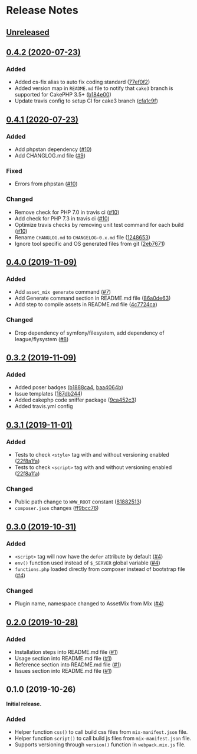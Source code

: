 # Release Notes

## [Unreleased](https://github.com/ishanvyas22/asset-mix/compare/0.4.2...cake3)

## [0.4.2 (2020-07-23)](https://github.com/ishanvyas22/asset-mix/compare/0.4.1...0.4.2)

### Added
-  Added cs-fix alias to auto fix coding standard ([77ef0f2](https://github.com/ishanvyas22/asset-mix/commit/77ef0f2dab115abaf051087b020fe5966042f52d))
-  Added version map in `README.md` file to notify that `cake3` branch is supported for CakePHP 3.5+ ([b184e00](https://github.com/ishanvyas22/asset-mix/commit/b184e000cc57baa7b5527845cbe4268cef1a7ecb))
-  Update travis config to setup CI for cake3 branch ([cfa1c9f](https://github.com/ishanvyas22/asset-mix/commit/cfa1c9f926c62b4aaec813295dca0fda7048cff1))

## [0.4.1 (2020-07-23)](https://github.com/ishanvyas22/asset-mix/compare/0.4.0...0.4.1)

### Added
- Add phpstan dependency ([#10](https://github.com/ishanvyas22/asset-mix/pull/10))
- Add CHANGLOG.md file ([#9](https://github.com/ishanvyas22/asset-mix/issues/9))

### Fixed
- Errors from phpstan ([#10](https://github.com/ishanvyas22/asset-mix/pull/10))

### Changed
- Remove check for PHP 7.0 in travis ci ([#10](https://github.com/ishanvyas22/asset-mix/pull/10))
- Add check for PHP 7.3 in travis ci ([#10](https://github.com/ishanvyas22/asset-mix/pull/10))
- Optimize travis checks by removing unit test command for each build ([#10](https://github.com/ishanvyas22/asset-mix/pull/10))
- Rename `CHANGLOG.md` to `CHANGELOG-0.x.md` file ([1248653](https://github.com/ishanvyas22/asset-mix/commit/1248653fb1e72980af11ac9e4e654fb8d8c13073))
-  Ignore tool specific and OS generated files from git ([2eb7671](https://github.com/ishanvyas22/asset-mix/commit/2eb7671a1d8918ae1359370d335aa3a6eb933ec3))

## [0.4.0 (2019-11-09)](https://github.com/ishanvyas22/asset-mix/compare/0.3.2...0.4.0)

### Added
- Add `asset_mix generate` command ([#7](https://github.com/ishanvyas22/asset-mix/pull/7))
- Add Generate command section in README.md file ([86a0de63](https://github.com/ishanvyas22/asset-mix/commit/9ac452222d69a4ab684d43fcff5b85f286a0de63))
- Add step to compile assets in README.md file ([4c7724ca](https://github.com/ishanvyas22/asset-mix/commit/5e7b99aec6be46f4b27395bf37c480624c7724ca))

### Changed
- Drop dependency of symfony/filesystem, add dependency of league/flysystem ([#8](https://github.com/ishanvyas22/asset-mix/pull/8))

## [0.3.2 (2019-11-09)](https://github.com/ishanvyas22/asset-mix/compare/0.3.1...0.3.2)

### Added
- Added poser badges ([b1888ca4](https://github.com/ishanvyas22/asset-mix/commit/53e34fe1cd3a8909f64464679662da5bb1888ca4), [baa4064b](https://github.com/ishanvyas22/asset-mix/commit/6473779254872498f5355eea38966d7abaa4064b))
- Issue templates ([187db244](https://github.com/ishanvyas22/asset-mix/commit/60ef6d736c946e754785fab7253a2b93187db244))
- Added cakephp code sniffer package ([9ca452c3](https://github.com/ishanvyas22/asset-mix/commit/76340bbf5b6b3e5b3ff36b6f229984439ca452c3))
- Added travis.yml config

## [0.3.1 (2019-11-01)](https://github.com/ishanvyas22/asset-mix/compare/0.3.0...0.3.1)

### Added
- Tests to check `<style>` tag with and without versioning enabled ([22f8a1fa](https://github.com/ishanvyas22/asset-mix/pull/5/commits/191b57bd9bcfca791eea43ae9934268b22f8a1fa))
- Tests to check `<script>` tag with and without versioning enabled ([22f8a1fa](https://github.com/ishanvyas22/asset-mix/pull/5/commits/191b57bd9bcfca791eea43ae9934268b22f8a1fa))

### Changed
- Public path change to `WWW_ROOT` constant ([81882513](https://github.com/ishanvyas22/asset-mix/pull/5/commits/1a084d2dcbc311ce1d36a438d458dafe81882513))
- `composer.json` changes ([ff9bcc76](https://github.com/ishanvyas22/asset-mix/pull/5/commits/ed7ab236a8aa6ea0a9f87818f70d5858ff9bcc76))

## [0.3.0 (2019-10-31)](https://github.com/ishanvyas22/asset-mix/compare/0.2.0...0.3.0)

### Added
- `<script>` tag will now have the `defer` attribute by default ([#4](https://github.com/ishanvyas22/asset-mix/pull/4))
- `env()` function used instead of `$_SERVER` global variable ([#4](https://github.com/ishanvyas22/asset-mix/pull/4))
- `functions.php` loaded directly from composer instead of bootstrap file ([#4](https://github.com/ishanvyas22/asset-mix/pull/4))

### Changed
- Plugin name, namespace changed to AssetMix from Mix ([#4](https://github.com/ishanvyas22/asset-mix/pull/4))

## [0.2.0 (2019-10-28)](https://github.com/ishanvyas22/asset-mix/compare/0.1.0...0.2.0)

### Added
- Installation steps into README.md file ([#1](https://github.com/ishanvyas22/asset-mix/pull/1))
- Usage section into README.md file ([#1](https://github.com/ishanvyas22/asset-mix/pull/1))
- Reference section into README.md file ([#1](https://github.com/ishanvyas22/asset-mix/pull/1))
- Issues section into README.md file ([#1](https://github.com/ishanvyas22/asset-mix/pull/1))

## 0.1.0 (2019-10-26)

**Initial release.**

### Added
- Helper function `css()` to call build css files from `mix-manifest.json` file.
- Helper function `script()` to call build js files from `mix-manifest.json` file.
- Supports versioning through `version()` function in `webpack.mix.js` file.

